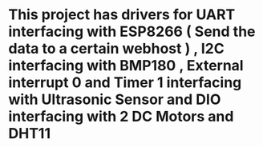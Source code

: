 # This project has drivers for UART interfacing with ESP8266 ( Send the data to a certain webhost ) , I2C interfacing with BMP180 , External interrupt 0 and Timer 1 interfacing with Ultrasonic Sensor and DIO interfacing with 2 DC Motors and DHT11
